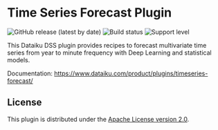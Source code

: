 # Time Series Forecast Plugin

![GitHub release (latest by date)](https://img.shields.io/github/v/release/dataiku/dss-plugin-timeseries-forecast) ![Build status](https://img.shields.io/badge/build-passing-brightgreen) ![Support level](https://img.shields.io/badge/support-Tier%202-yellowgreen)

This Dataiku DSS plugin provides recipes to forecast multivariate time series from year to minute frequency with Deep Learning and statistical models.

Documentation: https://www.dataiku.com/product/plugins/timeseries-forecast/

## License

This plugin is distributed under the [Apache License version 2.0](LICENSE).
